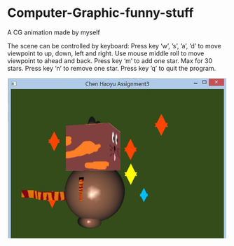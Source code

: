 # Computer-Graphic-funny-stuff
A CG animation made by myself

The scene can be controlled by keyboard:
Press key ‘w’, ’s’, ’a’, ’d’ to move viewpoint to up, down, left and right.
Use mouse middle roll to move viewpoint to ahead and back.
Press key ‘m’ to add one star. Max for 30 stars.
Press key ‘n’ to remove one star.
Press key ’q’ to quit the program.

![demo](assignment1.PNG)
